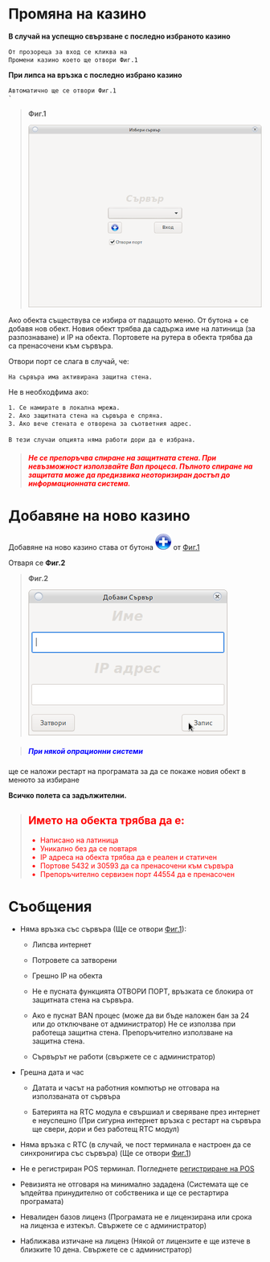 # Промяна на казино

**В случай на успещно свързване с последно избраното казино**

    От прозореца за вход се кликва на 
    Промени казино което ще отвори Фиг.1


**При липса на връзка с последно избрано казино**

    Автоматично ще се отвори Фиг.1
    `

> **Фиг.1**
>
> ![fig.1](../../img/colibri/change_object.png)

Ако обекта съществува се избира от падащото меню. От бутона +
се добавя нов обект. Новия обект трябва да садържа име на латиница (за разпознаване) и IP на обекта.
Портовете на рутера в обекта трябва да са пренасочени към сървъра.

Отвори порт се слага в случай, че:

    На сървъра има активирана защитна стена.
    
    
Не в необходфима ако:

    
    1. Се намирате в локална мрежа.
    2. Ако защитната стена на сървъра е спряна.
    3. Ако вече стената е отворена за съответния адрес.
    
    В тези случаи опцията няма работи дори да е избрана.
    
> <h5 style="color:red">Не се препоръчва спиране на защитната стена.
> При невъзможност използвайте Ban процеса.
> Пълното спиране на защитата може да предизвика неоторизиран достъп до информационната система.</h5>



# Добавяне на ново казино

Добавяне на ново казино става от бутона ![button_add](../../img/colibri/add_button.png)
от [Фиг.1](change_server.html##_1)

Отваря се **Фиг.2**

> **Фиг.2**
>
> ![fig.2](../../img/colibri/add_new_server.png)

> <h5 style="color:blue">При някой опрационни системи 
ще се наложи рестарт на програмата за да се покаже новия обект в менюто за избиране</h5>

**Всичко полета са задължителни.**

> <h2 style="color:red">Името на обекта трябва да е:</h2>
> <ul style="color:red">
> <li>Написано на латиница</li>
> <li>Уникално без да се повтаря</li>
> <li>IP адреса на обекта трябва да е реален и статичен</li>
> <li>Портове 5432 и 30593 да са пренасочени към сървъра</li>
> <li>Препоръчително сервизен порт 44554 да е пренасочен</li></ul>

# Съобщения

* Няма връзка със сървъра (Ще се отвори [Фиг.1](change_server.html#_2)): 

    * Липсва интернет
    
    * Потровете са затворени 
    
    * Грешно IP на обекта
    
    * Не е пусната функцията ОТВОРИ ПОРТ, връзката се блокира от защитната стена на сървъра.
    
    * Ако е пуснат BAN процес (може да ви бъде наложен бан за 24 или до отключване от администратор) Не се използва при 
    работеща защитна стена. Препоръчително използване на защитна стена.
    
    * Сървърът не работи (свържете се с администратор)

* Грешна дата и час
    
    * Датата и часът на работния компютър не отговара на използваната от сървъра
    
    * Батерията на RTC модула е свършиал и сверяване през интернет е неуспешно (При сигурна
    интернет връзка с рестарт на сървъра ще свери, дори и без работещ RTC модул)

* Няма връзка с RTC (в случай, че пост терминала е настроен да се синхронигира със сървъра)
(Ще се отвори [Фиг.1](change_server.html#_1))

* Не e регистриран POS терминал. Погледнете [регистриране на POS](config_system.html)

* Ревизията не отговаря на минимално зададена (Системата ще се ъпдейтва принудително от собственика
 и ще се рестартира програмата)

* Невалиден базов лиценз (Програмата не е лицензирана или срока на лиценза е изтекъл. Свържете се с администратор)

* Наближава изтичане на лиценз (Някой от лицензите е ще изтече в близките 10 дена. 
 Свържете се с администратор)
 

